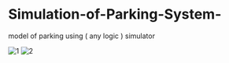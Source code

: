 # Simulation-of-Parking-System-
model of parking using ( any logic ) simulator

![1](https://user-images.githubusercontent.com/104945409/231253049-9429c1d5-ca81-4dd3-9c32-cfc921832fb3.jpg)
![2](https://user-images.githubusercontent.com/104945409/231253089-185427a1-ea8f-4e5d-8d22-9b6f252f5597.jpg)
